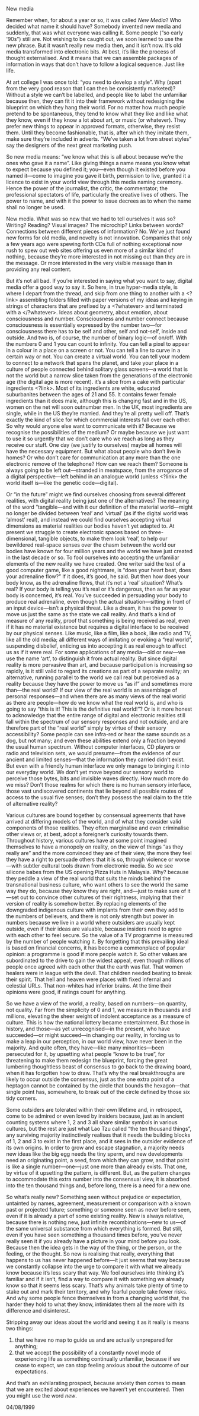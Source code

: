 New media

Remember when, for about a year or so, it was called *New Media*? Who decided what name it should have? Somebody invented new media and suddenly, that was what everyone was calling it. Some people (“so early ’90s”) still are. Not wishing to be caught out, we soon learned to use the new phrase. But it wasn’t really new media then, and it isn’t now. It’s old media transformed into electronic bits. At best, it’s like the process of thought externalised. And it means that we can assemble packages of information in ways that don’t have to follow a logical sequence. Just like life.

At art college I was once told: “you need to develop a style”. Why (apart from the very good reason that I can then be consistently marketed)? Without a style we can’t be labelled, and people like to label the unfamiliar because then, they can fit it into their framework without redesigning the blueprint on which they hang their world. For no matter how much people pretend to be spontaneous, they tend to know what they like and like what they know, even if they know a lot about art, or music (or whatever). They prefer new things to appear in approved formats, otherwise, they resist them. Until they become fashionable, that is, after which they imitate them, make sure they’re included in adverts. “We’ve taken a lot from street styles” say the designers of the next great marketing push.

So new media means: “we know what this is all about because we’re the ones who gave it a name”. Like giving things a name means you know what to expect because you defined it; you—even though it existed before you named it—come to imagine you gave it birth, permission to live, granted it a licence to exist in your world view through this media naming ceremony. Hence the power of the journalist, the critic, the commentator; the professional spectators of life, particularly the creative lives of others. The power to name, and with it the power to issue decrees as to when the name shall no longer be used.

New media. What was so new that we had to tell ourselves it was so? Writing? Reading? Visual images? The microchip? Links between words? Connections between different pieces of information? No. We’ve just found new forms for old media, and novelty is not innovation. Companies that only a few years ago were spewing forth CDs full of nothing exceptional now rush to spew out web sites offering us even more of a similar kind of nothing, because they’re more interested in not missing out than they are in the message. Or more interested in the very visible message than in providing any real content.

But it’s not all bad. If you’re interested in saying what you want to say, digital media offer a good way to say it. So here, in true hyper-media style, is where I depart from the thread, and skip from one thing to another with a <?link> assembling folders filled with paper versions of my ideas and keying in strings of characters that are prefixed by a <?whatever> and terminated with a </?whatever>. Ideas about geometry, about emotion, about consciousness and number. Consciousness and number connect because consciousness is essentially expressed by the number two—for consciousness there has to be self and other, self and not-self, inside and outside. And two is, of course, the number of binary logic—of on/off. With the numbers 0 and 1 you can count to infinity. You can tell a pixel to appear in a colour in a place on a screen or not. You can tell a line to curve in a certain way or not. You can create a virtual world. You can tell your modem to connect to a network that spans the planet, and take your place in a culture of people connected behind solitary glass screens—a world that is not the world but a narrow slice taken from the generations of the electronic age (the digital age is more recent). it’s a slice from a cake with particular ingredients <?link>. Most of its ingredients are white, educated suburbanites between the ages of 21 and 55. It contains fewer female ingredients than it does male, although this is changing fast and in the US, women on the net will soon outnumber men. In the UK, most ingredients are single, while in the US they’re married. And they’re all pretty well off. That’s exactly the kind of slice for which commercial interests fall over each other. So why would anyone else want to communicate with it? Because we recognise the possibilities of the medium? Or maybe because we just want to use it so urgently that we don’t care who we reach as long as they receive our stuff. One day (we justify to ourselves) maybe all homes will have the necessary equipment. But what about people who don’t live in homes? Or who don’t care for communication at any more than the one electronic remove of the telephone? How can we reach them? Someone is always going to be left out—stranded in meatspace, from the arrogance of a digital perspective—left behind in an analogue world (unless <?link> the world itself is—like the genetic code—digital).

Or “in the future” might we find ourselves choosing from several different realities, with digital reality being just one of the alternatives? The meaning of the word “tangible—and with it our definition of the material world—might no longer be divided between ‘real’ and ‘virtual’ (as if the digital world was ‘almost’ real), and instead we could find ourselves accepting virtual dimensions as material realities our bodies haven’t yet adapted to. At present we struggle to create electronic spaces based on three-dimensional, tangible objects, to make them look ‘real’, to help our bewildered real-space senses over the chasm between the world our bodies have known for four million years and the world we have just created in the last decade or so. To fool ourselves into accepting the unfamiliar elements of the new reality we have created. One writer said the test of a good computer game, like a good nightmare, is “does your heart beat, does your adrenaline flow?” If it does, it’s good, he said. But then how does your body know, as the adrenaline flows, that it’s not a ‘real’ situation? What’s real? If your body is telling you it’s real or it’s dangerous, then as far as your body is concerned, it’s real. You’ve succeeded in persuading your body to produce real adrenaline, even though the actual situation—sitting in front of an input device—isn’t a physical threat. Like a dream, it has the power to move us just the same as the state we call reality. And that’s a kind of measure of any reality, proof that something is being received as real, even if it has no material existence but requires a digital interface to be received by our physical senses. Like music, like a film, like a book, like radio and TV, like all the old media; all different ways of imitating or evoking a “real world”, suspending disbelief, enticing us into accepting it as real enough to affect us as if it were real. For some applications of any media—old or new—we use the name ‘art’, to distinguish it from actual reality. But since digital reality is more pervasive than art, and because participation is increasing so rapidly, is it still valid to regard its creations as part of a separate reality; an alternative, running parallel to the world we call real but perceived as a reality because they have the power to move us “as if” and sometimes more than—the real world? If our view of the real world is an assemblage of personal responses—and when there are as many views of the real world as there are people—how do we know what the real world is, and who is going to say “this is it! This is the definitive real world!”? Or is it more honest to acknowledge that the entire range of digital and electronic realities still fall within the spectrum of our sensory responses and not outside, and are therefore part of the “real world” simply by virtue of their sensory accessibility? Some people can see infra-red or hear the same sounds as a dog, but not many; and even these abilities extend only a fraction beyond the usual human spectrum. Without computer interfaces, CD players or radio and television sets, we would presume—from the evidence of our ancient and limited senses—that the information they carried didn’t exist. But even with a friendly human interface we only manage to bringing it into our everyday world. We don’t yet move beyond our sensory world to perceive those bytes, bits and invisible waves directly. How much more do we miss? Don’t those realms for which there is no human sensory interface, those vast undiscovered continents that lie beyond all possible routes of access to the usual five senses; don’t they possess the real claim to the title of alternative reality?

Various cultures are bound together by consensual agreements that have arrived at differing models of the world, and of what they consider valid components of those realities. They often marginalise and even criminalise other views or, at best, adopt a foreigner’s curiosity towards them. Throughout history, various cultures have at some point imagined themselves to have a monopoly on reality, on the view of things “as they really are” and the more convinced they are of their view, the more they feel they have a right to persuade others that it is so, through violence or worse—with subtler cultural tools drawn from electronic media. So we see silicone babes from the US opening Pizza Huts in Malaysia. Why? because they peddle a view of the real world that suits the minds behind the transnational business culture, who want others to see the world the same way they do, because they know they are right, and—just to make sure of it—set out to convince other cultures of their rightness, implying that their version of reality is somehow better. By replacing elements of the downgraded indigenous culture with implants from their own they add to the numbers of believers, and there is not only strength but power in numbers because we live in a world where outsiders are usually kept outside, even if their ideas are valuable, because insiders need to agree with each other to feel secure. So the value of a TV programme is measured by the number of people watching it. By forgetting that this prevailing ideal is based on financial concerns, it has become a commonplace of popular opinion: a programme is good if more people watch it. So other values are subordinated to the drive to gain the widest appeal, even though millions of people once agreed with each other that the earth was flat. That women healers were in league with the devil. That children needed beating to break their spirit. That hell and heaven were places with fixed infernal and celestial URLs. That non-whites had inferior brains. At the time their opinions were good, if ratings count for anything.

So we have a view of the world, a reality, based on numbers—on quantity, not quality. Far from the simplicity of 0 and 1, we measure in thousands and millions, elevating the sheer weight of indolent acceptance as a measure of culture. This is how the national lottery became entertainment. But those in history, and those—as yet unrecognised—in the present, who have succeeded—or might succeed—in changing our reality, in forcing us to make a leap in our perception, in our world view, have never been in the majority. And quite often, they have—like many minorities—been persecuted for it, by upsetting what people “know to be true”, for threatening to make them redesign the blueprint, forcing the great lumbering thoughtless beast of consensus to go back to the drawing board, when it has forgotten how to draw. That’s why the real breakthroughs are likely to occur outside the consensus, just as the one extra point of a heptagon cannot be contained by the circle that bounds the hexagon—that single point has, somewhere, to break out of the circle defined by those six tidy corners.

Some outsiders are tolerated within their own lifetime and, in retrospect, come to be admired or even loved by insiders because, just as in ancient counting systems where 1, 2 and 3 all share similar symbols in various cultures, but the rest are just what Lao Tzu called “the ten thousand things”, any surviving majority instinctively realises that it needs the building blocks of 1, 2 and 3 to exist in the first place, and it sees in the outsider evidence of its own origins. In order to grow and escape stagnation, a majority needs new ideas like the big egg needs the tiny sperm, and new developments need an originating point, a seed, from which they can grow, and that point is like a single number—one—just one more than already exists. That one, by virtue of it upsetting the pattern, is different. But, as the pattern changes to accommodate this extra number into the consensual view, it is absorbed into the ten thousand things and, before long, there is a need for a new one.

So what’s really new? Something seen without prejudice or expectation, untainted by names, agreement, measurement or comparison with a known past or projected future; something or someone seen as never before seen, even if it is already a part of some existing reality. New is always relative, because there is nothing new, just infinite recombinations—new to us—of the same universal substance from which everything is formed. But still, even if you have seen something a thousand times before, you’ve never really seen it if you already have a picture in your mind before you look. Because then the idea gets in the way of the thing, or the person, or the feeling, or the thought. So new is realising that really, everything that happens to us has never happened before—it just seems that way because we constantly collapse into the urge to compare it with what we already know because it’s less scary that way. We fool ourselves into thinking it’s familiar and if it isn’t, find a way to compare it with something we already know so that it seems less scary. That’s why animals take plenty of time to stake out and mark their territory, and why fearful people take fewer risks. And why some people fence themselves in from a changing world that, the harder they hold to what they know, intimidates them all the more with its difference and disinterest.

Stripping away our ideas about the world and seeing it as it really is means two things:

1. that we have no map to guide us and are actually unprepared for anything;
2. that we accept the possibility of a constantly novel mode of experiencing life as something continually unfamiliar, because if we cease to expect, we can stop feeling anxious about the outcome of our expectations.

And that’s an exhilarating prospect, because anxiety then comes to mean that we are excited about experiences we haven’t yet encountered. Then you might use the word *new*.

04/08/1999
